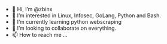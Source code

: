 - 👋 Hi, I’m @zbinx
- 👀 I’m interested in Linux, Infosec, GoLang, Python and Bash.
- 🌱 I’m currently learning python webscraping
- 💞️ I’m looking to collaborate on everything.
- 📫 How to reach me ...

<!---
zbinx/zbinx is a ✨ special ✨ repository because its `README.md` (this file) appears on your GitHub profile.
You can click the Preview link to take a look at your changes.
--->
